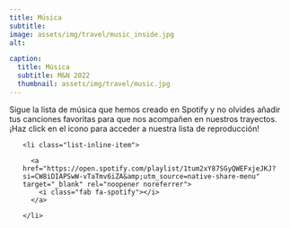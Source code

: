 ```yaml
---
title: Música
subtitle: 
image: assets/img/travel/music_inside.jpg
alt: 

caption:
  title: Música
  subtitle: M&N 2022
  thumbnail: assets/img/travel/music.jpg
---
```

Sigue la lista de música que hemos creado en Spotify y no olvides añadir tus canciones favoritas para que nos acompañen en nuestros trayectos. ¡Haz click en el icono para acceder a nuestra lista de reproducción!

<ul class="list-inline social-buttons">
          
    <li class="list-inline-item">
      
      <a href="https://open.spotify.com/playlist/1tum2xY87SGyQWEFxjeJKJ?si=CW8iDIAPSwW-vTaTmv6iZA&amp;utm_source=native-share-menu" target="_blank" rel="noopener noreferrer">
        <i class="fab fa-spotify"></i>
      </a>
      
    </li>
    
  </ul>



